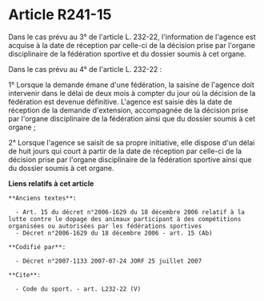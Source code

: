 # Article R241-15

Dans le cas prévu au 3° de l'article L. 232-22, l'information de l'agence est acquise à la date de réception par celle-ci de
la décision prise par l'organe disciplinaire de la fédération sportive et du dossier soumis à cet organe.

Dans le cas prévu au 4° de l'article L. 232-22 :

1° Lorsque la demande émane d'une fédération, la saisine de l'agence doit intervenir dans le délai de deux mois à compter du
jour où la décision de la fédération est devenue définitive. L'agence est saisie dès la date de réception de la demande
d'extension, accompagnée de la décision prise par l'organe disciplinaire de la fédération ainsi que du dossier soumis à cet
organe ;

2° Lorsque l'agence se saisit de sa propre initiative, elle dispose d'un délai de huit jours qui court à partir de la date de
réception par celle-ci de la décision prise par l'organe disciplinaire de la fédération sportive ainsi que du dossier soumis
à cet organe.

**Liens relatifs à cet article**

	**Anciens textes**:

	  - Art. 15 du décret n°2006-1629 du 18 décembre 2006 relatif à la lutte contre le dopage des animaux participant à des compétitions organisées ou autorisées par les fédérations sportives
	  - Décret n°2006-1629 du 18 décembre 2006 - art. 15 (Ab)

	**Codifié par**:

	  - Décret n°2007-1133 2007-07-24 JORF 25 juillet 2007

	**Cite**:

	  - Code du sport. - art. L232-22 (V)
